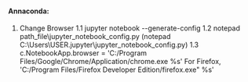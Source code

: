 #### Annaconda:
1. Change Browser
1.1 jupyter notebook --generate-config
1.2 notepad path_file\jupyter_notebook_config.py (notepad C:\Users\USER\.jupyter\jupyter_notebook_config.py)
1.3 c.NotebookApp.browser = 'C:/Program Files/Google/Chrome/Application/chrome.exe %s'
For Firefox, 'C:/Program Files/Firefox Developer Edition/firefox.exe" %s'
